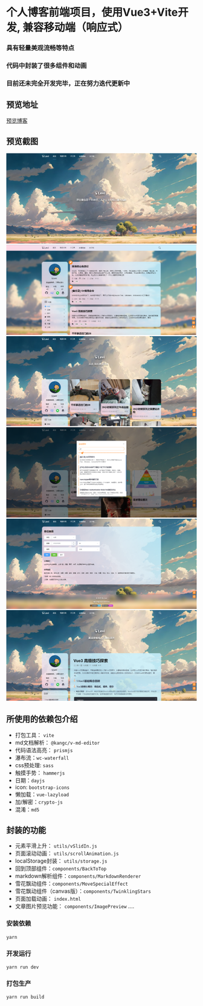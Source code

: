 # 个人博客前端项目，使用Vue3+Vite开发, 兼容移动端（响应式）
### 具有轻量美观流畅等特点
### 代码中封装了很多组件和动画
### 目前还未完全开发完毕，正在努力迭代更新中

## 预览地址
[预览博客](https://leviqin.top)

## 预览截图
![](./preview/1705851852657.jpg)![](./preview/1705851962454.jpg)![](./preview/1705852033628.jpg)![](./preview/1705852088265.jpg)
![](./preview/1705852155419.jpg)![](./preview/1705852234945.jpg)

## 所使用的依赖包介绍
+ 打包工具： `vite`
+ md文档解析： `@kangc/v-md-editor`
+ 代码语法高亮： `prismjs`
+ 瀑布流：`wc-waterfall`
+ css预处理: `sass`
+ 触摸手势： `hammerjs`
+ 日期：`dayjs`
+ icon: `bootstrap-icons`
+ 懒加载：`vue-lazyload`
+ 加/解密：`crypto-js`
+ 混淆：`md5`

## 封装的功能
+ 元素平滑上升： `utils/vSlidIn.js`
+ 页面滚动动画： `utils/scrollAnimation.js`
+ localStorage封装： `utils/storage.js`
+ 回到顶部组件：`components/BackToTop`
+ markdown解析组件：`components/MarkdownRenderer`
+ 雪花飘动组件：`components/MoveSpecialEffect`
+ 雪花飘动组件（canvas版）：`components/TwinklingStars`
+ 页面加载动画： `index.html`
+ 文章图片预览功能： `components/ImagePreview`
....

### 安装依赖
```
yarn
```

### 开发运行
```
yarn run dev
```

### 打包生产
```
yarn run build
```
